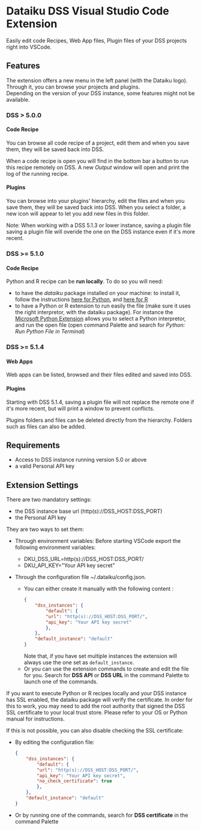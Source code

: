 # Dataiku DSS Visual Studio Code Extension

Easily edit code Recipes, Web App files, Plugin files of your DSS projects right into VSCode.

## Features

The extension offers a new menu in the left panel (with the Dataiku logo). Through it, you can browse your projects and plugins.<br>
Depending on the version of your DSS instance, some features might not be available.

### DSS > 5.0.0

#### Code Recipe

You can browse all code recipe of a project, edit them and when you save them, they will be saved back into DSS.

When a code recipe is open you will find in the bottom bar a button to run this recipe remotely on DSS. A new *Output* window will open and print the log of the running recipe.

#### Plugins

You can browse into your plugins' hierarchy, edit the files and when you save them, they will be saved back into DSS.
When you select a folder, a new icon will appear to let you add new files in this folder.

Note: When working with a DSS 5.1.3 or lower instance, saving a plugin file saving a plugin file will overide the one on the DSS instance even if it's more recent.

### DSS >= 5.1.0

#### Code Recipe

Python and R recipe can be **run locally**. To do so you will need:
- to have the *dataiku* package installed on your machine: to install it, follow the instructions [here for Python](https://doc.dataiku.com/dss/latest/python-api/outside-usage.html#using-the-dataiku-package), and [here for R](https://doc.dataiku.com/dss/latest/R-api/outside-usage.html#installing-the-dataiku-package)
- to have a Python or R extension to run easily the file (make sure it uses the right interpretor, with the dataiku package). For instance the [Microsoft Python Extension](https://marketplace.visualstudio.com/items?itemName=ms-python.python) allows you to select a Python interpretor, and run the open file (open command Palette and search for *Python: Run Python File in Terminal*)

### DSS >= 5.1.4

#### Web Apps

Web apps can be listed, browsed and their files edited and saved into DSS.

#### Plugins
Starting with DSS 5.1.4, saving a plugin file will not replace the remote one if it's more recent, but will print a window to prevent conflicts.

Plugins folders and files can be deleted directly from the hierarchy. Folders such as files can also be added.  

## Requirements

- Access to DSS instance running version 5.0 or above
- a valid Personal API key

## Extension Settings

There are two mandatory settings:
- the DSS instance base url (http(s)://DSS_HOST:DSS_PORT)
- the Personal API key

They are two ways to set them:

- Through environment variables:
    Before starting VSCode export the following environment variables:
    - DKU_DSS_URL=http(s)://DSS_HOST:DSS_PORT/
    - DKU_API_KEY="Your API key secret"

- Through the configuration file ~/.dataiku/config.json.
    - You can either create it manually with the following content :
        ```json
        {
            "dss_instances": {
                "default": {
                "url": "http(s)://DSS_HOST:DSS_PORT/",
                "api_key": "Your API key secret"
                },
            },
            "default_instance": "default"
        }
        ```
        Note that, if you have set multiple instances the extension will always use the one set as `default_instance`.
    - Or you can use the extension commands to create and edit the file for you. Search for **DSS API** or **DSS URL** in the command Palette to launch one of the   commands.

If you want to execute Python or R recipes locally and your DSS instance has SSL enabled, the dataiku package will verify the certificate. In order for this to work, you may need to add the root authority that signed the DSS SSL certificate to your local trust store. Please refer to your OS or Python manual for instructions.

If this is not possible, you can also disable checking the SSL certificate:
- By editing the configuration file:
    ```json
    {
        "dss_instances": {
            "default": {
            "url": "http(s)://DSS_HOST:DSS_PORT/",
            "api_key": "Your API key secret",
            "no_check_certificate": true
            },
        },
        "default_instance": "default"
    }
    ```
- Or by running one of the commands, search for **DSS certificate** in the command Palette


